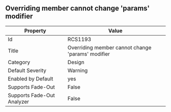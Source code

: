 ## Overriding member cannot change 'params' modifier

Property | Value
--- | --- 
Id | RCS1193
Title | Overriding member cannot change 'params' modifier
Category | Design
Default Severity | Warning
Enabled by Default | yes
Supports Fade-Out | False
Supports Fade-Out Analyzer | False
